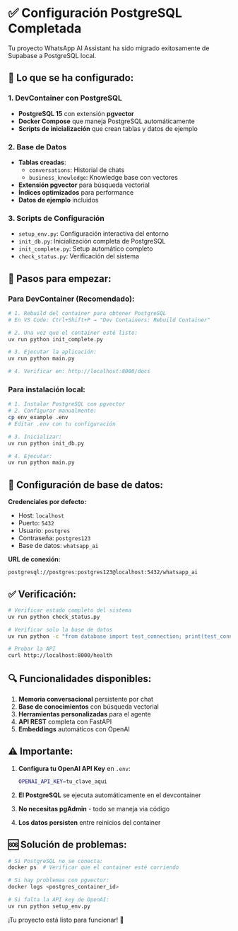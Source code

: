 # ✅ Configuración PostgreSQL Completada

Tu proyecto WhatsApp AI Assistant ha sido migrado exitosamente de Supabase a PostgreSQL local.

## 🎯 Lo que se ha configurado:

### 1. DevContainer con PostgreSQL
- **PostgreSQL 15** con extensión **pgvector** 
- **Docker Compose** que maneja PostgreSQL automáticamente
- **Scripts de inicialización** que crean tablas y datos de ejemplo

### 2. Base de Datos
- **Tablas creadas**:
  - `conversations`: Historial de chats
  - `business_knowledge`: Knowledge base con vectores
- **Extensión pgvector** para búsqueda vectorial
- **Índices optimizados** para performance
- **Datos de ejemplo** incluidos

### 3. Scripts de Configuración
- `setup_env.py`: Configuración interactiva del entorno
- `init_db.py`: Inicialización completa de PostgreSQL
- `init_complete.py`: Setup automático completo
- `check_status.py`: Verificación del sistema

## 🚀 Pasos para empezar:

### Para DevContainer (Recomendado):
```bash
# 1. Rebuild del container para obtener PostgreSQL
# En VS Code: Ctrl+Shift+P → "Dev Containers: Rebuild Container"

# 2. Una vez que el container esté listo:
uv run python init_complete.py

# 3. Ejecutar la aplicación:
uv run python main.py

# 4. Verificar en: http://localhost:8000/docs
```

### Para instalación local:
```bash
# 1. Instalar PostgreSQL con pgvector
# 2. Configurar manualmente:
cp env_example .env
# Editar .env con tu configuración

# 3. Inicializar:
uv run python init_db.py

# 4. Ejecutar:
uv run python main.py
```

## 🔧 Configuración de base de datos:

**Credenciales por defecto:**
- Host: `localhost`
- Puerto: `5432`
- Usuario: `postgres`
- Contraseña: `postgres123`
- Base de datos: `whatsapp_ai`

**URL de conexión:**
```
postgresql://postgres:postgres123@localhost:5432/whatsapp_ai
```

## ✅ Verificación:

```bash
# Verificar estado completo del sistema
uv run python check_status.py

# Verificar solo la base de datos
uv run python -c "from database import test_connection; print(test_connection())"

# Probar la API
curl http://localhost:8000/health
```

## 🔍 Funcionalidades disponibles:

1. **Memoria conversacional** persistente por chat
2. **Base de conocimientos** con búsqueda vectorial
3. **Herramientas personalizadas** para el agente
4. **API REST** completa con FastAPI
5. **Embeddings** automáticos con OpenAI

## ⚠️ Importante:

1. **Configura tu OpenAI API Key** en `.env`:
   ```bash
   OPENAI_API_KEY=tu_clave_aqui
   ```

2. **El PostgreSQL** se ejecuta automáticamente en el devcontainer
3. **No necesitas pgAdmin** - todo se maneja via código
4. **Los datos persisten** entre reinicios del container

## 🆘 Solución de problemas:

```bash
# Si PostgreSQL no se conecta:
docker ps  # Verificar que el container esté corriendo

# Si hay problemas con pgvector:
docker logs <postgres_container_id>

# Si falta la API key de OpenAI:
uv run python setup_env.py
```

¡Tu proyecto está listo para funcionar! 🎉

